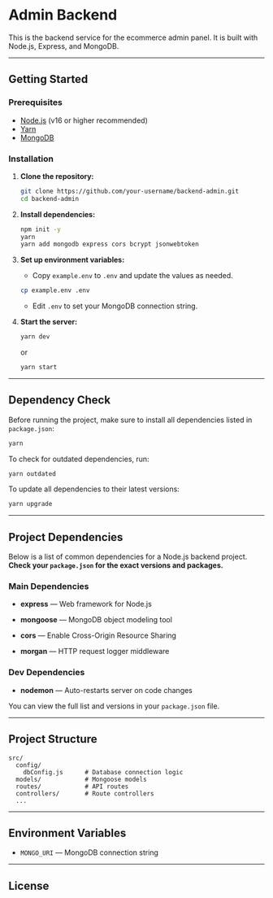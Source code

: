 # Admin Backend

This is the backend service for the ecommerce admin panel. It is built with Node.js, Express, and MongoDB.

---

## Getting Started

### Prerequisites

- [Node.js](https://nodejs.org/) (v16 or higher recommended)
- [Yarn](https://yarnpkg.com/)
- [MongoDB](https://www.mongodb.com/)

### Installation

1. **Clone the repository:**

   ```sh
   git clone https://github.com/your-username/backend-admin.git
   cd backend-admin
   ```

2. **Install dependencies:**

   ```sh
   npm init -y
   yarn
   yarn add mongodb express cors bcrypt jsonwebtoken
   ```

3. **Set up environment variables:**

   - Copy `example.env` to `.env` and update the values as needed.

   ```sh
   cp example.env .env
   ```

   - Edit `.env` to set your MongoDB connection string.

4. **Start the server:**
   ```sh
   yarn dev
   ```
   or
   ```sh
   yarn start
   ```

---

## Dependency Check

Before running the project, make sure to install all dependencies listed in `package.json`:

```sh
yarn
```

To check for outdated dependencies, run:

```sh
yarn outdated
```

To update all dependencies to their latest versions:

```sh
yarn upgrade
```

---

## Project Dependencies

Below is a list of common dependencies for a Node.js backend project.  
**Check your `package.json` for the exact versions and packages.**

### Main Dependencies

- **express** — Web framework for Node.js
- **mongoose** — MongoDB object modeling tool

- **cors** — Enable Cross-Origin Resource Sharing
- **morgan** — HTTP request logger middleware

### Dev Dependencies

- **nodemon** — Auto-restarts server on code changes

You can view the full list and versions in your `package.json` file.

---

## Project Structure

```
src/
  config/
    dbConfig.js      # Database connection logic
  models/            # Mongoose models
  routes/            # API routes
  controllers/       # Route controllers
  ...
```

---

## Environment Variables

- `MONGO_URI` — MongoDB connection string

---

## License
